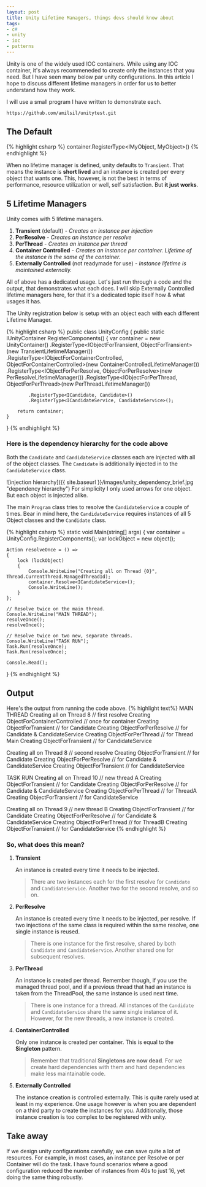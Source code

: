 ```yaml
---
layout: post
title: Unity Lifetime Managers, things devs should know about
tags:
- c#
- unity
- ioc
- patterns
---
```


Unity is one of the widely used IOC containers. While using any IOC container, it's always recommeneded to create only the instances that you need. But I have seen many below par unity configurations. In this article I hope to discuss different lifetime managers in order for us to better understand how they work.

I will use a small program I have written to demonstrate each.

    https://github.com/amilsil/unitytest.git


## The Default

{% highlight csharp %}
container.RegisterType<IMyObject, MyObject>()
{% endhighlight %}

When no lifetime manager is defined, unity defaults to `Transient`. That means the instance is **short lived** and an instance is created per every object that wants one. This, however, is not the best in terms of performance, resource utilization or well, self satisfaction. But **it just works**. 


## 5 Lifetime Managers
Unity comes with 5 lifetime managers. 

1. **Transient** (default) - *Creates an instance per injection*
3. **PerResolve** - *Creates an instance per resolve*
4. **PerThread** - *Creates an instance per thread*
2. **Container Controlled** - *Creates an instance per container. Lifetime of the instance is the same of the container.*
5. **Externally Controlled** (not readymade for use) - *Instance lifetime is maintained externally.*

All of above has a dedicated usage. Let's just run through a code and the output, that demonstrates what each does. I will skip Externally Controlled lifetime managers here, for that it's a dedicated topic itself how & what usages it has.

The Unity registration below is setup with an object each with each different Lifetime Manager. 

{% highlight csharp %}
public class UnityConfig
{
    public static IUnityContainer RegisterComponents()
    {
        var container = new UnityContainer()
            .RegisterType<IObjectForTransient, ObjectForTransient>(new TransientLifetimeManager())
            .RegisterType<IObjectForContainerControlled, ObjectForContainerControlled>(new ContainerControlledLifetimeManager())
            .RegisterType<IObjectForPerResolve, ObjectForPerResolve>(new PerResolveLifetimeManager())
            .RegisterType<IObjectForPerThread, ObjectForPerThread>(new PerThreadLifetimeManager())

            .RegisterType<ICandidate, Candidate>()
            .RegisterType<ICandidateService, CandidateService>();

        return container;
    }
}
{% endhighlight %}

### Here is the dependency hierarchy for the code above

Both the `Candidate` and `CandidateService` classes each are injected with all of the object classes. The `Candidate` is additionally injected in to the `CandidateService` class.

![injection hierarchy]({{ site.baseurl }}/images/unity_dependency_brief.jpg "dependency hierarchy")
For simplicity I only used arrows for one object. But each object is injected alike.

The main `Program` class tries to resolve the `CandidateService` a couple of times. Bear in mind here, the `CandidateService` requires instances of all 5 Object classes and the `Candidate` class.

{% highlight csharp %}
static void Main(string[] args)
{
    var container = UnityConfig.RegisterComponents();
    var lockObject = new object();

    Action resolveOnce = () =>
    {
        lock (lockObject)
        {
            Console.WriteLine("Creating all on Thread {0}", Thread.CurrentThread.ManagedThreadId);
            container.Resolve<ICandidateService>();
            Console.WriteLine();
        }
    };

    // Resolve twice on the main thread.
    Console.WriteLine("MAIN THREAD");
    resolveOnce();
    resolveOnce();

    // Resolve twice on two new, separate threads.
    Console.WriteLine("TASK RUN");
    Task.Run(resolveOnce);
    Task.Run(resolveOnce);

    Console.Read();
}
{% endhighlight %}

## Output
Here's the output from running the code above.
{% highlight text%}
MAIN THREAD 
Creating all on Thread 8 
// first resolve
Creating ObjectForContainerControlled // once for container
Creating ObjectForTransient // for Candidate
Creating ObjectForPerResolve // for Candidate & CandidateService
Creating ObjectForPerThread // for Thread Main
Creating ObjectForTransient // for CandidateService

Creating all on Thread 8
// second resolve 
Creating ObjectForTransient // for Candidate
Creating ObjectForPerResolve // for Candidate & CandidateService
Creating ObjectForTransient // for CandidateService

TASK RUN 
Creating all on Thread 10 
// new thread A
Creating ObjectForTransient // for Candidate
Creating ObjectForPerResolve // for Candidate & CandidateService
Creating ObjectForPerThread // for ThreadA
Creating ObjectForTransient // for CandidateService

Creating all on Thread 9 
// new thread B
Creating ObjectForTransient // for Candidate
Creating ObjectForPerResolve // for Candidate & CandidateService
Creating ObjectForPerThread // for ThreadB
Creating ObjectForTransient // for CandidateService
{% endhighlight %}

### So, what does this mean?
1. **Transient**

    An instance is created every time it needs to be injected. 
    
    >There are two instances each for the first resolve for `Candidate` and `CandidateService`. Another two for the second resolve, and so on.
3. **PerResolve**

    An instance is created every time it needs to be injected, per resolve. If two injections of the same class is required within the same resolve, one single instance is reused.

    >There is one instance for the first resolve, shared by both `Candidate` and `CandidateService`. Another shared one for subsequent resolves.
4. **PerThread**

    An instance is created per thread. Remember though, if you use the managed thread pool, and if a previous thread that had an instance is taken from the ThreadPool, the same instance is used next time.

    >There is one instance for a thread. All instances of the `Candidate` and `CandidateService` share the same single instance of it. However, for the new threads, a new instance is created.
2. **ContainerControlled**

    Only one instance is created per container. This is equal to the **Singleton** pattern.

    >   Remember that traditional **Singletons are now dead**. For we create hard dependencies with them and hard dependencies make less maintainable code.
5. **Externally Controlled**

    The instance creation is controlled externally. This is quite rarely used at least in my experience. One usage however is when you are dependent on a third party to create the instances for you. Additionally, those instance creation is too complex to be registered with unity.

## Take away
If we design unity configurations carefully, we can save quite a lot of resources. For example, in most cases, an instance per Resolve or per Container will do the task. I have found scenarios where a good configuration reduced the number of instances from 40s to just 16, yet doing the same thing robustly.

